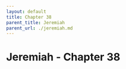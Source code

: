 ```yaml
---
layout: default
title: Chapter 38
parent_title: Jeremiah
parent_url: ./jeremiah.md
---
```


# Jeremiah - Chapter 38
